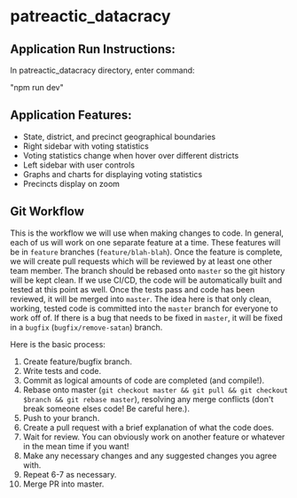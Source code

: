 # patreactic_datacracy

## Application Run Instructions:
In patreactic_datacracy directory, enter command:

"npm run dev"

## Application Features:
* State, district, and precinct geographical boundaries
* Right sidebar with voting statistics
* Voting statistics change when hover over different districts
* Left sidebar with user controls
* Graphs and charts for displaying voting statistics
* Precincts display on zoom

## Git Workflow
This is the workflow we will use when making changes to code. In general, each of us will work on one separate feature at a time.
These features will be in `feature` branches (`feature/blah-blah`). Once the feature is complete, we will create pull requests which will be reviewed
by at least one other team member. The branch should be rebased onto `master` so the git history will be kept clean. If we use CI/CD, the code will be automatically built and tested at this point as well.
Once the tests pass and code has been reviewed, it will be merged into `master`. The idea here is that only clean, working, tested code is committed into the `master` branch for everyone to work off of.
If there is a bug that needs to be fixed in `master`, it will be fixed in a `bugfix` (`bugfix/remove-satan`) branch.

Here is the basic process:
1. Create feature/bugfix branch.
2. Write tests and code.
3. Commit as logical amounts of code are completed (and compile!).
4. Rebase onto master (`git checkout master && git pull && git checkout $branch && git rebase master`), resolving any merge conflicts (don't break someone elses code! Be careful here.).
5. Push to your branch.
6. Create a pull request with a brief explanation of what the code does.
7. Wait for review. You can obviously work on another feature or whatever in the mean time if you want!
8. Make any necessary changes and any suggested changes you agree with.
9. Repeat 6-7 as necessary.
10. Merge PR into master.
